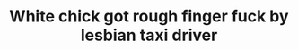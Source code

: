 ---
layout: post
title: White chick got rough finger fuck by lesbian taxi driver
duration: '05:04'
view: 181
rate: 2
video: 'https://flashservice.xvideos.com/embedframe/22859013'
priority: 0.9
changefreq: daily
---